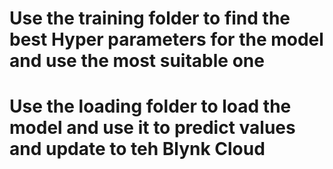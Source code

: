 # Use the training folder to find the best Hyper parameters for the model and use the most suitable one
# Use the loading folder to load the model and use it to predict values and update to teh Blynk Cloud
